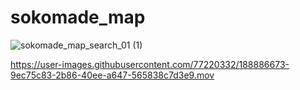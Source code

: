 # sokomade_map



![sokomade_map_search_01 (1)](https://user-images.githubusercontent.com/77220332/188886362-2b8a6c14-c893-4eb6-b03a-4c98e0a846f1.gif)






https://user-images.githubusercontent.com/77220332/188886673-9ec75c83-2b86-40ee-a647-565838c7d3e9.mov


